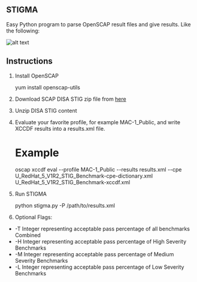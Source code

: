 STIGMA
-------

Easy Python program to parse OpenSCAP result files and give results. Like the following:

![alt text][sampleout]

## Instructions

1. Install OpenSCAP
    
    yum install openscap-utils

2. Download SCAP DISA STIG zip file from [here][0]

3. Unzip DISA STIG content

4. Evaluate your favorite profile, for example MAC-1_Public, and write XCCDF results into a results.xml file.

    # Example
    oscap xccdf eval --profile MAC-1_Public --results results.xml --cpe U_RedHat_5_V1R2_STIG_Benchmark-cpe-dictionary.xml U_RedHat_5_V1R2_STIG_Benchmark-xccdf.xml

5. Run STIGMA

    python stigma.py -P /path/to/results.xml 

6. Optional Flags:
  *  -T Integer representing acceptable pass percentage of all benchmarks Combined
  *  -H Integer representing acceptable pass percentage of High Severity Benchmarks
  *  -M Integer representing acceptable pass percentage of Medium Severity Benchmarks
  *  -L Integer representing acceptable pass percentage of Low Severity Benchmarks









[0]:http://iase.disa.mil/stigs/scap/Pages/index.aspx
[sampleout]:https://github.com/nousdefions/STIGMA/sample_out.png "Sample Results"    
